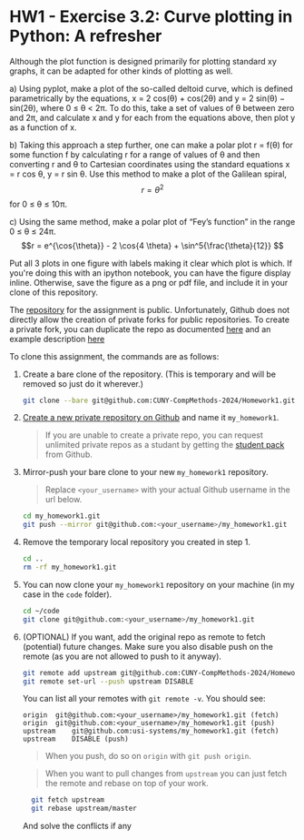 # HW1 - Exercise 3.2: Curve plotting in Python: A refresher

Although the plot function is designed primarily for plotting standard xy graphs, it can be adapted for other kinds of plotting as well.

a) Using pyplot, make a plot of the so-called deltoid curve, which is defined parametrically by the equations, x = 2 cos(θ) + cos(2θ) and y = 2 sin(θ) − sin(2θ), where 0 ≤ θ < 2π. 
To do this, take a set of values of θ between zero and 2π, and calculate x and y for each from the equations above, then plot y as a function of x.

b)  Taking this approach a step further, one can make a polar plot r = f(θ) for some function f by calculating r for a range of values of θ and then converting r and θ to Cartesian coordinates using the standard equations x = r cos θ, y = r sin θ. Use this method to make a plot of the Galilean spiral, $$r=θ^2 $$ for 0 ≤ θ ≤ 10π.

c)  Using the same method, make a polar plot of “Fey’s function” in the range 0 ≤ θ ≤ 24π.
$$r = e^{\cos{\theta}} - 2 \cos{4 \theta} + \sin^5{\frac{\theta}{12}} $$ 

Put all 3 plots in one figure with labels making it clear which plot is which. If you're doing this with an ipython notebook, you can have the figure display inline. Otherwise, save the figure as a png or pdf file, and include it in your clone of this repository.




The [repository](https://github.com/CUNY-CompMethods-2024/Homework1) for the assignment is public. Unfortunately, Github does not directly allow the creation of private forks for public repositories. To create a private fork, you can duplicate the repo as documented [here](https://help.github.com/articles/duplicating-a-repository/) and an example description [here](https://gist.github.com/0xjac/85097472043b697ab57ba1b1c7530274)

To clone this assignment, the commands are as follows:

 1. Create a bare clone of the repository.
    (This is temporary and will be removed so just do it wherever.)
    ```bash
    git clone --bare git@github.com:CUNY-CompMethods-2024/Homework1.git
    ```

 2. [Create a new private repository on Github](https://help.github.com/articles/creating-a-new-repository/) and name it `my_homework1`.
    > If you are unable to create a private repo, you can request unlimited private repos as a studant by getting
    > the [student pack](https://education.github.com/pack) from Github.

 3. Mirror-push your bare clone to your new `my_homework1` repository.
    > Replace `<your_username>` with your actual Github username in the url below.
    
    ```bash
    cd my_homework1.git
    git push --mirror git@github.com:<your_username>/my_homework1.git
    ```

 4. Remove the temporary local repository you created in step 1.
    ```bash
    cd ..
    rm -rf my_homework1.git
    ```
    
 5. You can now clone your `my_homework1` repository on your machine (in my case in the `code` folder).
    ```bash
    cd ~/code
    git clone git@github.com:<your_username>/my_homework1.git
    ```
   
 6. (OPTIONAL) If you want, add the original repo as remote to fetch (potential) future changes.
    Make sure you also disable push on the remote (as you are not allowed to push to it anyway).
    ```bash
    git remote add upstream git@github.com:CUNY-CompMethods-2024/Homework1.git
    git remote set-url --push upstream DISABLE
    ```
    You can list all your remotes with `git remote -v`. You should see:
    ```
    origin	git@github.com:<your_username>/my_homework1.git (fetch)
    origin	git@github.com:<your_username>/my_homework1.git (push)
    upstream	git@github.com:usi-systems/my_homework1.git (fetch)
    upstream	DISABLE (push)
    ```
    > When you push, do so on `origin` with `git push origin`.
   
    > When you want to pull changes from `upstream` you can just fetch the remote and rebase on top of your work.
    ```bash
      git fetch upstream
      git rebase upstream/master
      ```
      And solve the conflicts if any
